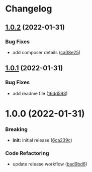 # Changelog

## [1.0.2](https://github.com/jetstreamlabs/scaffold/compare/v1.0.1...v1.0.2) (2022-01-31)


### Bug Fixes

* add composer details ([ca08e25](https://github.com/jetstreamlabs/scaffold/commit/ca08e25acc0f35836ed18f5a432efd32c571cef8))

## [1.0.1](https://github.com/jetstreamlabs/scaffold/compare/v1.0.0...v1.0.1) (2022-01-31)


### Bug Fixes

* add readme file ([16dd593](https://github.com/jetstreamlabs/scaffold/commit/16dd59307b86e9ed95061b1521caccad165df8da))

# 1.0.0 (2022-01-31)


### Breaking

* **init:** initial release ([6ca239c](https://github.com/jetstreamlabs/scaffold/commit/6ca239cc07468341378cc34c30ab79c9a84d302e))


### Code Refactoring

* update release workflow ([bad9bd6](https://github.com/jetstreamlabs/scaffold/commit/bad9bd6b630cd50501afddc3dd03b0d04958b45d))
